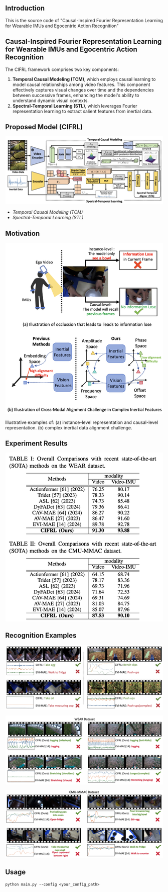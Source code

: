 ## Introduction

This is the source code of "Causal-Inspired Fourier Representation Learning for Wearable IMUs and Egocentric Action Recognition"

## Causal-Inspired Fourier Representation Learning for Wearable IMUs and Egocentric Action Recognition

The CIFRL framework comprises two key components: 

1. **Temporal Causal Modeling (TCM)**, which employs causal learning to model causal relationships among video features. This component effectively captures visual changes over time and the dependencies between successive frames, enhancing the model's ability to understand dynamic visual contexts.
2. **Spectral-Temporal Learning (STL)**, which leverages Fourier representation learning to extract salient features from inertial data. 

## Proposed Model (CIFRL)

![Result](./images/fram.png)

* *Temporal Causal Modeling (TCM)*
* *Spectral-Temporal Learning (STL)*

## Motivation

![Result](images/Intro.png)

Illustrative examples of: (a) instance-level representation and causal-level representation. (b) complex inertial data alignment challenge.

## Experiment Results

![Result](images/Result.png)

## Recognition Examples

![Result](images/qa.png)

![Result](images/qa1.png)

![Result](images/qa2.png)

## Usage

```shell
python main.py --config <your_config_path> 
```

